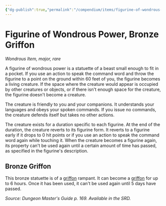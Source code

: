 ```yaml
---
{"dg-publish":true,"permalink":"/compendium/items/figurine-of-wondrous-power-bronze-griffon/","tags":["compendium/src/5e/dmg","item/rarity/rare","item/tier/major","item/wondrous"]}
---
```


# Figurine of Wondrous Power, Bronze Griffon
*Wondrous Item, major, rare*  


A figurine of wondrous power is a statuette of a beast small enough to fit in a pocket. If you use an action to speak the command word and throw the figurine to a point on the ground within 60 feet of you, the figurine becomes a living creature. If the space where the creature would appear is occupied by other creatures or objects, or if there isn't enough space for the creature, the figurine doesn't become a creature.

The creature is friendly to you and your companions. It understands your languages and obeys your spoken commands. If you issue no commands, the creature defends itself but takes no other actions.

The creature exists for a duration specific to each figurine. At the end of the duration, the creature reverts to its figurine form. It reverts to a figurine early if it drops to 0 hit points or if you use an action to speak the command word again while touching it. When the creature becomes a figurine again, its property can't be used again until a certain amount of time has passed, as specified in the figurine's description.

## Bronze Griffon

This bronze statuette is of a [griffon](compendium/bestiary/monstrosity/griffon.md) rampant. It can become a [griffon](compendium/bestiary/monstrosity/griffon.md) for up to 6 hours. Once it has been used, it can't be used again until 5 days have passed.

*Source: Dungeon Master's Guide p. 169. Available in the SRD.*